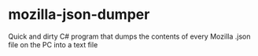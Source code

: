 # mozilla-json-dumper
Quick and dirty C# program that dumps the contents of every Mozilla .json file on the PC into a text file
